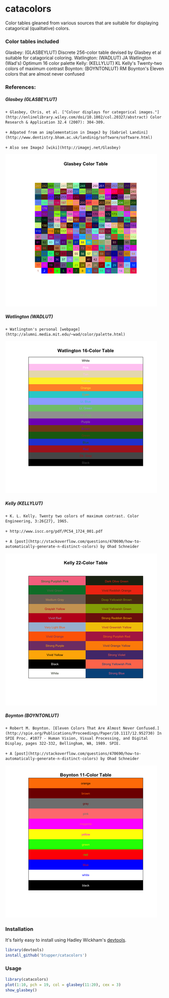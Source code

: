 # catacolors

Color tables gleaned from various sources that are suitable for displaying catagorical (qualitative) colors.


### Color tables included

Glasbey: (GLASBEYLUT) Discrete 256-color table devised by Glasbey et al suitable for catagorical coloring.
Watlington: (WADLUT) JA Watlington (Wad's) Optimum 16 color palette
Kelly: (KELLYLUT) KL Kelly's Twenty-two colors of maximum contrast
Boynton: (BOYNTONLUT) RM Boynton's Eleven colors that are almost never confused

### References:

##### Glasbey (GLASBEYLUT)

    + Glasbey, Chris, et al. ["Colour displays for categorical images."](http://onlinelibrary.wiley.com/doi/10.1002/col.20327/abstract) Color Research & Application 32.4 (2007): 304-309.

    + Adpated from an implementation in ImageJ by [Gabriel Landini](http://www.dentistry.bham.ac.uk/landinig/software/software.html)

    + Also see ImageJ [wiki](http://imagej.net/Glasbey)

![image](https://github.com/btupper/catacolors/blob/master/inst/glasbey.png)

##### Watlington (WADLUT)

    + Watlington's personal [webpage](http://alumni.media.mit.edu/~wad/color/palette.html)

![image](https://github.com/btupper/catacolors/blob/master/inst/watlington.png)   
 
##### Kelly (KELLYLUT)
    
    + K. L. Kelly. Twenty two colors of maximum contrast. Color Engineering, 3:26{27}, 1965.
    
    + http://www.iscc.org/pdf/PC54_1724_001.pdf
    
    + A [post](http://stackoverflow.com/questions/470690/how-to-automatically-generate-n-distinct-colors) by Ohad Schneider

![image](https://github.com/btupper/catacolors/blob/master/inst/kelly.png)

##### Boynton (BOYNTONLUT)

    + Robert M. Boynton. [Eleven Colors That Are Almost Never Confused.](http://spie.org/Publications/Proceedings/Paper/10.1117/12.952730) In SPIE Proc. #1077 - Human Vision, Visual Processing, and Digital Display, pages 322-332, Bellingham, WA, 1989. SPIE. 

    + A [post](http://stackoverflow.com/questions/470690/how-to-automatically-generate-n-distinct-colors) by Ohad Schneider

![image](https://github.com/btupper/catacolors/blob/master/inst/boynton.png)

### Installation

It's fairly easy to install using Hadley Wickham's [devtools](http://cran.r-project.org/web/packages/devtools/index.html).

```r
library(devtools)
install_github('btupper/catacolors')
```

### Usage

```r
library(catacolors)
plot(1:10, pch = 19, col = glasbey(11:20), cex = 3)
show_glasbey()
```



